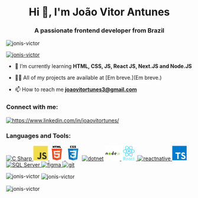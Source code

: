<h1 align="center">Hi 👋, I'm João Vitor Antunes</h1>
<h3 align="center">A passionate frontend developer from Brazil</h3>

<p align="left"> <img src="https://komarev.com/ghpvc/?username=jonis-victor&label=Profile%20views&color=0e75b6&style=flat" alt="jonis-victor" /> </p>

<p align="left"> <a href="https://github.com/ryo-ma/github-profile-trophy"><img src="https://github-profile-trophy.vercel.app/?username=jonis-victor" alt="jonis-victor" /></a> </p>

- 🌱 I’m currently learning **HTML, CSS, JS, React JS, Next.JS and Node.JS**

- 👨‍💻 All of my projects are available at [Em breve.](Em breve.)

- 📫 How to reach me **joaovitortunes3@gmail.com**

<h3 align="left">Connect with me:</h3>
<p align="left">
<a href="https://linkedin.com/in/https://www.linkedin.com/in/joaovitortunes/" target="blank"><img align="center" src="https://raw.githubusercontent.com/rahuldkjain/github-profile-readme-generator/master/src/images/icons/Social/linked-in-alt.svg" alt="https://www.linkedin.com/in/joaovitortunes/" height="30" width="40" /></a>
</p>

<h3 align="left">Languages and Tools:</h3>
<p align="left"> 
<a href="https://learn.microsoft.com/pt-br/dotnet/csharp/" target="_blank" rel="noreferrer"> <img src="https://icongr.am/devicon/csharp-original.svg?size=40&color=currentColor" alt="C Sharp" width="40" height="40"/> </a>
<a href="https://developer.mozilla.org/en-US/docs/Web/JavaScript" target="_blank" rel="noreferrer"> <img src="https://raw.githubusercontent.com/devicons/devicon/master/icons/javascript/javascript-original.svg" alt="javascript" width="40" height="40"/> </a>
<a href="https://www.w3.org/html/" target="_blank" rel="noreferrer"> <img src="https://raw.githubusercontent.com/devicons/devicon/master/icons/html5/html5-original-wordmark.svg" alt="html5" width="40" height="40"/>
<a href="https://www.w3schools.com/css/" target="_blank" rel="noreferrer"> <img src="https://raw.githubusercontent.com/devicons/devicon/master/icons/css3/css3-original-wordmark.svg" alt="css3" width="40" height="40"/></a>  
<a href="https://learn.microsoft.com/en-us/dotnet/" target="_blank" rel="noreferrer"> <img src="https://icongr.am/devicon/dot-net-original-wordmark.svg?size=40&color=ffffff" alt="dotnet" width="40" height="40"/></a>
<a href="https://nodejs.org" target="_blank" rel="noreferrer"> <img src="https://raw.githubusercontent.com/devicons/devicon/master/icons/nodejs/nodejs-original-wordmark.svg" alt="nodejs" width="40" height="40"/> 
<a href="https://reactjs.org/" target="_blank" rel="noreferrer"> <img src="https://raw.githubusercontent.com/devicons/devicon/master/icons/react/react-original-wordmark.svg" alt="react" width="40" height="40"/> 
</a> <a href="https://reactnative.dev/" target="_blank" rel="noreferrer"> <img src="https://reactnative.dev/img/header_logo.svg" alt="reactnative" width="40" height="40"/> 
</a> <a href="https://www.typescriptlang.org/" target="_blank" rel="noreferrer"> <img src="https://raw.githubusercontent.com/devicons/devicon/master/icons/typescript/typescript-original.svg" alt="typescript" width="40" height="40"/> </a> 
<a href="https://www.microsoft.com/pt-br/sql-server" target="_blank" rel="noreferrer"> <img src="https://lh3.googleusercontent.com/3VcVrDs6FXc_C6Sgnd_7YGNLIOupDSNTaPSpE2weu0fnULXKzPh2Knhh4WuVRQlf5sUFKjODYNDfMJ19Xvbaul5flVg0EuqpoLTKpSp55Bx6P88TwzIw3glzJJwfdlC9rpMflVdt6q9uohxqXIeXdrO3UyFGlD1f-bfXKC6kYWeSA2tPU3VAxGSDuYMcKAlnooKf4IEETPD7Mo_9vCKO3XbeL2nVAh0jmiOUSRdRWR1P6NJ7lO2x8Vqmz02qL2IvDHWIrod6YBBzbmM2HKDL52T0CeiJ6WVpHRb56ag6aafdDKK3JY2jcyktEFcff2iqQFzzwf2OEmzOseFOH9qZOT-JZ12tsu9i1TZbuBUAKncUAMNXsHqtzSK_G6lEFskz5uBSZCs9temn7iS9JTAlR8SSkKQXRgQ43kWZW8WdzrhY-ZdIbfv-8g6EzjfPxh__gJIhiO7Iur-HlouFvnIq8YJFB-Uc3KCtOQtC0w3aevvtBmSCwOK7jw14xdV41u6336O08Tfdw_pypMKM6hZ2Rh_EgbJNjmYAAYY69nryP4gioXwwTWFqPXR4akligwVFEFvQpqzNuLVkuxMJaKMttLM_qpjh4p9Fm3zTvFCCnfb0mtK8CqDvOxpnZR7WXPujplBR5JZLw4RNjTmiIgQu2-N63uxu978J_LXs6GJdxcgMiyfAOiy5fGyJZNbs3-Y1GdMWTxyY_7VlBMomJr0vXcypRNWExxN7min7zagePTF3eqNrjbSSbDIuzr6Y2XMVJOBr6nWCVHeqI9Y0oYLS1pZlgJVk1dm-41cxDn7JqIsgNXKtsLgVN11nwknP_9b8sPa656j0xuCES8UWh6mbev_PNUFWRtzV7aN3ip6ecTLkvwHUv4BuuOEb53dLsadsUnW6SQNdkGv2TYRstKrUYx-Pis0C0IvyPtk0hythbzM-=s48-no?authuser=0" alt="SQL Server" width="40" height="40" />
<a href="https://www.figma.com/" target="_blank" rel="noreferrer"> <img src="https://www.vectorlogo.zone/logos/figma/figma-icon.svg" alt="figma" width="40" height="40"/> </a> 
<a href="https://git-scm.com/" target="_blank" rel="noreferrer"> <img src="https://www.vectorlogo.zone/logos/git-scm/git-scm-icon.svg" alt="git" width="40" height="40"/> </a>

<p><img align="left" src="https://github-readme-stats.vercel.app/api/top-langs?username=jonis-victor&show_icons=true&locale=en&layout=compact" alt="jonis-victor" /></p>

<p>&nbsp;<img align="center" src="https://github-readme-stats.vercel.app/api?username=jonis-victor&show_icons=true&locale=en" alt="jonis-victor" /></p>

<p><img align="center" src="https://github-readme-streak-stats.herokuapp.com/?user=jonis-victor&" alt="jonis-victor" /></p>
